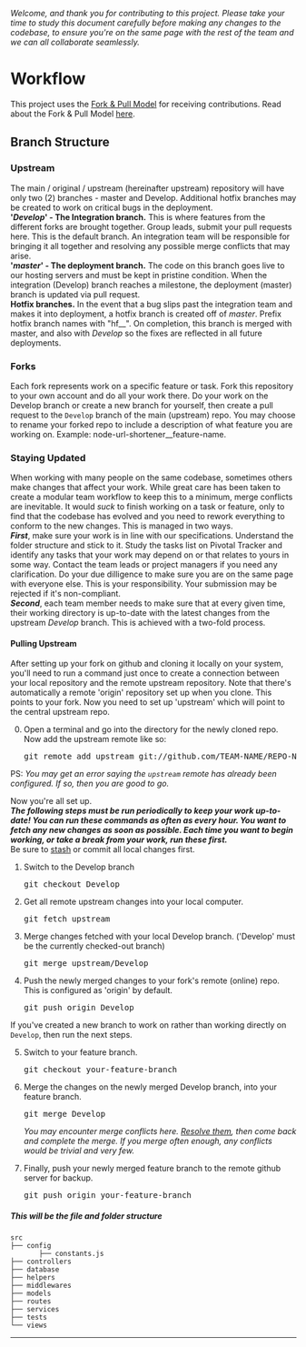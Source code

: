 *Welcome, and thank you for contributing to this project. Please take your time to study this document carefully before making any changes to the codebase, to ensure you're on the same page with the rest of the team and we can all collaborate seamlessly.*   

# Workflow
This project uses the [Fork & Pull Model](https://help.github.com/en/articles/about-collaborative-development-models) 
for receiving contributions. Read about the Fork & Pull Model 
[here](https://help.github.com/en/articles/about-collaborative-development-models).     

## Branch Structure
### Upstream
The main / original / upstream (hereinafter upstream) repository will have only two (2) branches - master and Develop. Additional hotfix branches may be created to work on critical bugs in the deployment.    
__'*Develop*' - The Integration branch.__ This is where features from the different forks are brought together. Group leads, submit your pull requests here. This is the default branch. An integration team will be responsible for bringing it all together and resolving any possible merge conflicts that may arise.        
__'*master*' - The deployment branch.__ The code on this branch goes live to our hosting servers and must be kept in pristine condition. When the integration (Develop) branch reaches a milestone, the deployment (master) branch is updated via pull request.       
__Hotfix branches.__ In the event that a bug slips past the integration team and makes it into deployment, a hotfix branch is created off of *master*. Prefix hotfix branch names with "hf__". On completion, this branch is merged with master, and also with *Develop* so the fixes are reflected in all future deployments.

### Forks
Each fork represents work on a specific feature or task. Fork this repository to your own account and do all your work there. Do your work on the Develop branch or create a new branch for yourself, then create a pull request to the `Develop` branch of the main (upstream) repo. You may choose to rename your forked repo to include a description of what feature you are working on. Example: node-url-shortener__feature-name.       

### Staying Updated
When working with many people on the same codebase, sometimes others make changes that affect your work. While great care has been taken to create a modular team workflow to keep this to a minimum, merge conflicts are inevitable. It would _suck_ to finish working on a task or feature, only to find that the codebase has evolved and you need to rework everything to conform to the new changes. This is managed in two ways.       
__*First*__, make sure your work is in line with our specifications. Understand the folder structure and stick to it. Study the tasks list on Pivotal Tracker and identify any tasks that your work may depend on or that relates to yours in some way. Contact the team leads or project managers if you need any clarification. Do your due dilligence to make sure you are on the same page with everyone else. This is your responsibility. Your submission may be rejected if it's non-compliant.      
__*Second*__, each team member needs to make sure that at every given time, their working directory is up-to-date with the latest changes from the upstream *Develop* branch. This is achieved with a two-fold process.       
#### Pulling Upstream
After setting up your fork on github and cloning it locally on your system, you'll need to run a command just once to create a connection between your local repository and the remote upstream repository. Note that there's automatically a remote 'origin' repository set up when you clone. This points to your fork. Now you need to set up 'upstream' which will point to the central upstream repo.

0. Open a terminal and go into the directory for the newly cloned repo. Now add the upstream remote like so:        
    <pre>git remote add upstream git://github.com/TEAM-NAME/REPO-NAME.git</pre>
PS: *You may get an error saying the `upstream` remote has already been configured. If so, then you are good to go.*   

Now you're all set up.       
__*The following steps must be run periodically to keep your work up-to-date! You can run these commands as often as every hour. You want to fetch any new changes as soon as possible. Each time you want to begin working, or take a break from your work, run these first.*__     
Be sure to [stash](https://dev.to/neshaz/how-to-git-stash-your-work-the-correct-way-cna) 
or commit all local changes first. 

1. Switch to the Develop branch        
    <pre>git checkout Develop</pre>     
2. Get all remote upstream changes into your local computer.        
    <pre>git fetch upstream</pre>     
3. Merge changes fetched with your local Develop branch. ('Develop' must be the currently checked-out branch)       
    <pre>git merge upstream/Develop</pre>    
4. Push the newly merged changes to your fork's remote (online) repo. This is configured as 'origin' by default.    
    <pre>git push origin Develop</pre>      

If you've created a new branch to work on rather than working directly on `Develop`, then run the next steps.

5. Switch to your feature branch.        
    <pre>git checkout your-feature-branch</pre>        
6. Merge the changes on the newly merged Develop branch, into your feature branch.        
    <pre>git merge Develop</pre>
    *You may encounter merge conflicts here.
    [Resolve them](https://help.github.com/en/articles/resolving-a-merge-conflict-using-the-command-line),
    then come back and complete the merge. If you merge often enough, any conflicts would be trivial and very few.*

7. Finally, push your newly merged feature branch to the remote github server for backup.
    <pre>git push origin your-feature-branch</pre>   


##### This will be the file and folder structure

    src
    ├── config
           ├── constants.js  
    ├── controllers  
    ├── database
    ├── helpers  
    ├── middlewares 
    ├── models 
    ├── routes   
    ├── services  
    ├── tests  
    └── views                     
<hr/>


